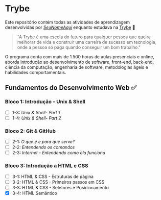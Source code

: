 # Trybe

Este repositório contém todas as atividades de aprendizagem desenvolvidas por
_[SeuNomeAqui](LinkDoSeuLinkedinAqui)_ enquanto estudava na
[Trybe](https://www.betrybe.com/) :rocket:

> "A Trybe é uma escola do futuro para qualquer pessoa que queira melhorar de
> vida e construir uma carreira de sucesso em tecnologia, onde a pessoa só paga
> quando conseguir um bom trabalho."

O programa conta com mais de 1.500 horas de aulas presenciais e online, aborda
introdução ao desenvolvimento de software, front-end, back-end, ciência da computação,
engenharia de software, metodologias ágeis e habilidades comportamentais.

## Fundamentos do Desenvolvimento Web :white_check_mark:

### Bloco 1: Introdução - Unix & Shell

- [ ] 1-3: _Unix & Shell- Part 1_
- [ ] 1-4: _Unix & Shell- Part 2_

### Bloco 2: Git & GitHub

- [ ] 2-1: _O que é e para que serve?_
- [ ] 2-2: _Entendendo os comandos_
- [ ] 2-3: _Internet - Entendendo como ela funciona_

### Bloco 3: Introdução a HTML e CSS

- [ ] 3-1: HTML & CSS - Estruturas de página
- [ ] 3-2: HTML & CSS - Primeiros passos em CSS
- [ ] 3-3: HTML & CSS - Seletores e Posicionamento
- [x] 3-4: HTML Semântico
